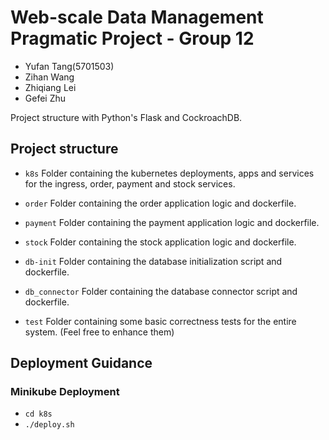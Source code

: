 # Web-scale Data Management Pragmatic Project - Group 12
- Yufan Tang(5701503)
- Zihan Wang 
- Zhiqiang Lei 
- Gefei Zhu

Project structure with Python's Flask and CockroachDB.
  
## Project structure
        
* `k8s`
    Folder containing the kubernetes deployments, apps and services for the ingress, order, payment and stock services.
    
* `order`
    Folder containing the order application logic and dockerfile. 
    
* `payment`
    Folder containing the payment application logic and dockerfile. 

* `stock`
    Folder containing the stock application logic and dockerfile. 

* `db-init`
    Folder containing the database initialization script and dockerfile.

* `db_connector`
    Folder containing the database connector script and dockerfile.

* `test`
    Folder containing some basic correctness tests for the entire system. (Feel free to enhance them)

## Deployment Guidance

### Minikube Deployment
* ```cd k8s```
* ```./deploy.sh```

